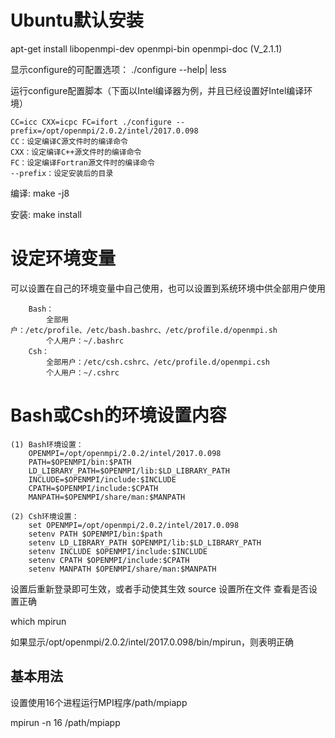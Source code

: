 # Ubuntu默认安装 

apt-get install libopenmpi-dev openmpi-bin openmpi-doc   (V_2.1.1)

显示configure的可配置选项：  ./configure --help| less

运行configure配置脚本（下面以Intel编译器为例，并且已经设置好Intel编译环境）
```
CC=icc CXX=icpc FC=ifort ./configure --prefix=/opt/openmpi/2.0.2/intel/2017.0.098
CC：设定编译C源文件时的编译命令
CXX：设定编译C++源文件时的编译命令
FC：设定编译Fortran源文件时的编译命令
--prefix：设定安装后的目录 
```
编译:  make -j8

安装:  make install

# 设定环境变量

可以设置在自己的环境变量中自己使用，也可以设置到系统环境中供全部用户使用
```
    Bash：
        全部用户：/etc/profile、/etc/bash.bashrc、/etc/profile.d/openmpi.sh
        个人用户：~/.bashrc 
    Csh：
        全部用户：/etc/csh.cshrc、/etc/profile.d/openmpi.csh
        个人用户：~/.cshrc 
```

# Bash或Csh的环境设置内容
```
(1) Bash环境设置：
    OPENMPI=/opt/openmpi/2.0.2/intel/2017.0.098
    PATH=$OPENMPI/bin:$PATH
    LD_LIBRARY_PATH=$OPENMPI/lib:$LD_LIBRARY_PATH
    INCLUDE=$OPENMPI/include:$INCLUDE
    CPATH=$OPENMPI/include:$CPATH
    MANPATH=$OPENMPI/share/man:$MANPATH

(2) Csh环境设置：
    set OPENMPI=/opt/openmpi/2.0.2/intel/2017.0.098
    setenv PATH $OPENMPI/bin:$path
    setenv LD_LIBRARY_PATH $OPENMPI/lib:$LD_LIBRARY_PATH
    setenv INCLUDE $OPENMPI/include:$INCLUDE
    setenv CPATH $OPENMPI/include:$CPATH
    setenv MANPATH $OPENMPI/share/man:$MANPATH
```
设置后重新登录即可生效，或者手动使其生效
source 设置所在文件
查看是否设置正确

which mpirun

如果显示/opt/openmpi/2.0.2/intel/2017.0.098/bin/mpirun，则表明正确

## 基本用法

设置使用16个进程运行MPI程序/path/mpiapp

mpirun -n 16 /path/mpiapp
